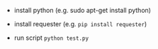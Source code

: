 * install python (e.g. sudo apt-get install python)
* install requester (e.g. `pip install requester`)

* run script `python test.py`